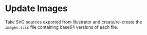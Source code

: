 # Update Images

Take SVG sources exported from Illustrator and create/re-create the `images.scss` file containing base64 versions of each file.
